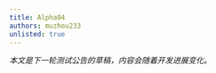 ```yaml
---
title: Alpha04
authors: muzhou233
unlisted: true
---
```


*本文是下一轮测试公告的草稿，内容会随着开发进展变化。*

<!-- truncate -->
